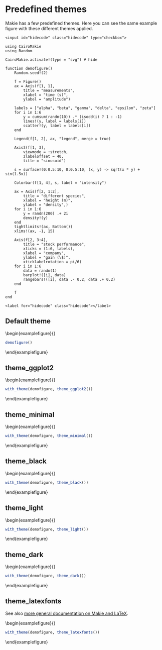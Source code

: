 # Predefined themes

Makie has a few predefined themes.
Here you can see the same example figure with these different themes applied.

```
<input id="hidecode" class="hidecode" type="checkbox">
```

```julia:demofigure
using CairoMakie
using Random

CairoMakie.activate!(type = "svg") # hide

function demofigure()
    Random.seed!(2)

    f = Figure()
    ax = Axis(f[1, 1],
        title = "measurements",
        xlabel = "time (s)",
        ylabel = "amplitude")

    labels = ["alpha", "beta", "gamma", "delta", "epsilon", "zeta"]
    for i in 1:6
        y = cumsum(randn(10)) .* (isodd(i) ? 1 : -1)
        lines!(y, label = labels[i])
        scatter!(y, label = labels[i])
    end

    Legend(f[1, 2], ax, "legend", merge = true)

    Axis3(f[1, 3],
        viewmode = :stretch,
        zlabeloffset = 40,
        title = "sinusoid")

    s = surface!(0:0.5:10, 0:0.5:10, (x, y) -> sqrt(x * y) + sin(1.5x))

    Colorbar(f[1, 4], s, label = "intensity")

    ax = Axis(f[2, 1:2],
        title = "different species",
        xlabel = "height (m)",
        ylabel = "density",)
    for i in 1:6
        y = randn(200) .+ 2i
        density!(y)
    end
    tightlimits!(ax, Bottom())
    xlims!(ax, -1, 15)

    Axis(f[2, 3:4],
        title = "stock performance",
        xticks = (1:6, labels),
        xlabel = "company",
        ylabel = "gain (\$)",
        xticklabelrotation = pi/6)
    for i in 1:6
        data = randn(1)
        barplot!([i], data)
        rangebars!([i], data .- 0.2, data .+ 0.2)
    end

    f
end
```

```
<label for="hidecode" class="hidecode"></label>
```

## Default theme

\begin{examplefigure}{}

```julia
demofigure()
```

\end{examplefigure}

## theme_ggplot2

\begin{examplefigure}{}

```julia
with_theme(demofigure, theme_ggplot2())
```

\end{examplefigure}

## theme_minimal

\begin{examplefigure}{}

```julia
with_theme(demofigure, theme_minimal())
```

\end{examplefigure}

## theme_black

\begin{examplefigure}{}

```julia
with_theme(demofigure, theme_black())
```

\end{examplefigure}

## theme_light

\begin{examplefigure}{}

```julia
with_theme(demofigure, theme_light())
```

\end{examplefigure}

## theme_dark

\begin{examplefigure}{}

```julia
with_theme(demofigure, theme_dark())
```

\end{examplefigure}

## theme_latexfonts

See also [more general documentation on Makie and LaTeX](\reflink{LaTeX}).

\begin{examplefigure}{}

```julia
with_theme(demofigure, theme_latexfonts())
```

\end{examplefigure}

